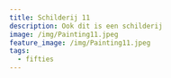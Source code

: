 ```yaml
---
title: Schilderij 11
description: Ook dit is een schilderij
image: /img/Painting11.jpeg
feature_image: /img/Painting11.jpeg
tags:
  - fifties
---
```


